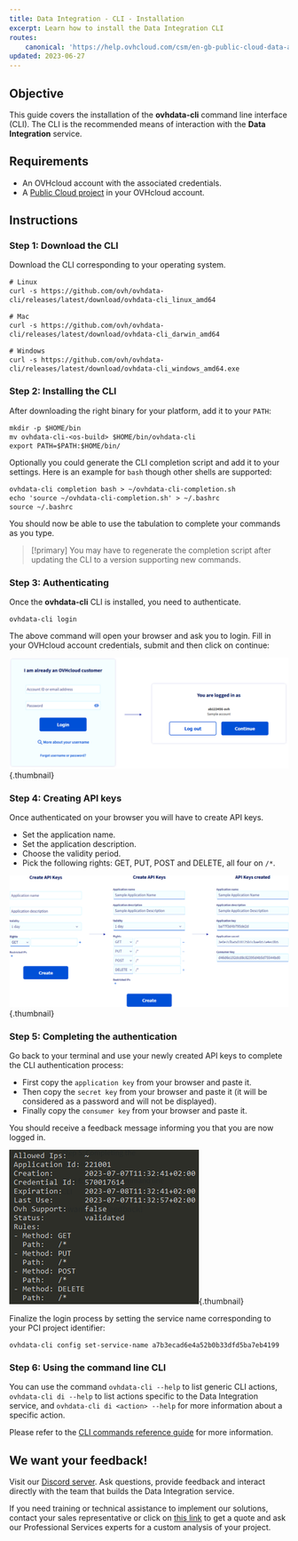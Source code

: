 ```yaml
---
title: Data Integration - CLI - Installation
excerpt: Learn how to install the Data Integration CLI
routes:
    canonical: 'https://help.ovhcloud.com/csm/en-gb-public-cloud-data-analytics-data-integration-cli-installation?id=kb_article_view&sysparm_article=KB0058598'
updated: 2023-06-27
---
```


## Objective

This guide covers the installation of the **ovhdata-cli** command line interface (CLI). The CLI is the recommended means of interaction with the **Data Integration** service.

## Requirements

- An OVHcloud account with the associated credentials.
- A [Public Cloud project](https://www.ovhcloud.com/fr-ca/public-cloud/) in your OVHcloud account.

## Instructions

### Step 1: Download the CLI

Download the CLI corresponding to your operating system.

``` {.console}
# Linux
curl -s https://github.com/ovh/ovhdata-cli/releases/latest/download/ovhdata-cli_linux_amd64
```

``` {.console}
# Mac
curl -s https://github.com/ovh/ovhdata-cli/releases/latest/download/ovhdata-cli_darwin_amd64
```

``` {.console}
# Windows
curl -s https://github.com/ovh/ovhdata-cli/releases/latest/download/ovhdata-cli_windows_amd64.exe
```

### Step 2: Installing the CLI

After downloading the right binary for your platform, add it to your `PATH`:

``` {.console}
mkdir -p $HOME/bin
mv ovhdata-cli-<os-build> $HOME/bin/ovhdata-cli
export PATH=$PATH:$HOME/bin/
```

Optionally you could generate the CLI completion script and add it to your settings.
Here is an example for `bash` though other shells are supported:

``` {.console}
ovhdata-cli completion bash > ~/ovhdata-cli-completion.sh
echo 'source ~/ovhdata-cli-completion.sh' > ~/.bashrc
source ~/.bashrc
```

You should now be able to use the tabulation to complete your commands as you type.

> [!primary]
> You may have to regenerate the completion script after updating the CLI to a version supporting new commands.

### Step 3: Authenticating

Once the **ovhdata-cli** CLI is installed, you need to authenticate.

``` {.console}
ovhdata-cli login
```

The above command will open your browser and ask you to login.
Fill in your OVHcloud account credentials, submit and then click on continue:

![image](images/01_login.png){.thumbnail}

### Step 4: Creating API keys

Once authenticated on your browser you will have to create API keys.

- Set the application name.
- Set the application description.
- Choose the validity period.
- Pick the following rights: GET, PUT, POST and DELETE, all four on `/*`.

![image](images/02_create_api_key.png){.thumbnail}

### Step 5: Completing the authentication

Go back to your terminal and use your newly created API keys to complete the CLI authentication process:

- First copy the `application key` from your browser and paste it.
- Then copy the `secret key` from your browser and paste it (it will be considered as a password and will not be displayed).
- Finally copy the `consumer key` from your browser and paste it.

You should receive a feedback message informing you that you are now logged in.

![image](images/03_login_success.png){.thumbnail}

Finalize the login process by setting the service name corresponding to your PCI project identifier:

``` {.console}
ovhdata-cli config set-service-name a7b3ecad6e4a52b0b33dfd5ba7eb4199
```

### Step 6: Using the command line CLI

You can use the command `ovhdata-cli --help` to list generic CLI actions, `ovhdata-cli di --help` to list actions specific to the Data Integration service, and `ovhdata-cli di <action> --help` for more information about a specific action.

Please refer to the [CLI commands reference guide](/pages/platform/data-integration/guide_02_cli_commands_reference) for more information.

## We want your feedback!

Visit our [Discord server](https://discord.gg/ovhcloud). Ask questions, provide feedback and interact directly with the team that builds the Data Integration service.

If you need training or technical assistance to implement our solutions, contact your sales representative or click on [this link](https://www.ovhcloud.com/fr-ca/professional-services/) to get a quote and ask our Professional Services experts for a custom analysis of your project.
